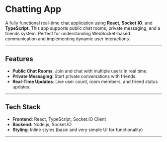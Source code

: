 # **Chatting App**  

A fully functional real-time chat application using **React**, **Socket.IO**, and **TypeScript**. This app supports public chat rooms, private messaging, and a friends system. Perfect for understanding WebSocket-based communication and implementing dynamic user interactions.

---

## **Features**  

- **Public Chat Rooms**: Join and chat with multiple users in real time.  
- **Private Messaging**: Start private conversations with friends.  
- **Real-Time Updates**: Live user count, room members, and friend status updates.  


---

## **Tech Stack**  

- **Frontend**: React, TypeScript, Socket.IO Client  
- **Backend**: Node.js, Socket.IO  
- **Styling**: Inline styles (basic and very simple UI for functionality)  

---


